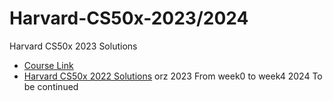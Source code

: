 # Harvard-CS50x-2023/2024
Harvard CS50x 2023 Solutions
- [Course Link](https://cs50.harvard.edu/x/)
- [Harvard CS50x 2022 Solutions](https://github.com/csfive/CS50x)    orz
2023 From week0 to week4
2024 To be continued
